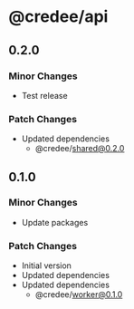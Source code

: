 # @credee/api

## 0.2.0

### Minor Changes

- Test release

### Patch Changes

- Updated dependencies
  - @credee/shared@0.2.0

## 0.1.0

### Minor Changes

- Update packages

### Patch Changes

- Initial version
- Updated dependencies
- Updated dependencies
  - @credee/worker@0.1.0
